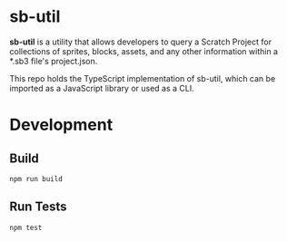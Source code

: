 # sb-util
**sb-util** is a utility that allows developers to query a Scratch Project for collections of sprites, blocks, assets, and any other information within a *.sb3 file's project.json.

This repo holds the TypeScript implementation of sb-util, which can be imported as a JavaScript library or used as a CLI.

# Development
## Build
```
npm run build
```

## Run Tests
```
npm test
```
